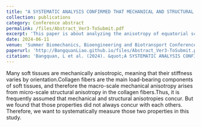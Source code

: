```yaml
---
title: "A SYSTEMATIC ANALYSIS CONFIRMED THAT MECHANICAL AND STRUCTURAL ANISOTROPIES DO NOT CONCUR IN 37% OF EQUATORIAL SCLERA SAMPLES"
collection: publications
category: Conference abstract
permalink: /files/Abstract_Ver3-ToSubmit.pdf
excerpt: 'This paper is about analyzing the anisotropy of equatorial sclera.'
date: 2024-06-11
venue: 'Summer Biomechanics, Bioengineering and Biotransport Conference'
paperurl: 'http://BangquanLiao.github.io/files/Abstract_Ver3-ToSubmit.pdf'
citation: 'Bangquan, L et al. (2024). &quot;A SYSTEMATIC ANALYSIS CONFIRMED THAT MECHANICAL AND STRUCTURAL ANISOTROPIES DO NOT CONCUR IN 37% OF EQUATORIAL SCLERA SAMPLES.&quot; <i>SB3C</i>.'
---
```

Many soft tissues are mechanically anisotropic, meaning that their stiffness varies by orientation.Collagen fibers are the main load-bearing components of soft tissues, and therefore the macro-scale mechanical anisotropy arises from micro-scale structural anisotropy in the collagen fibers.Thus, it is frequently assumed that mechanical and structural anisotropies concur. But we found that those properties did not always concur with each others. Therefore, we want to systematically measure those two properties in this study.
